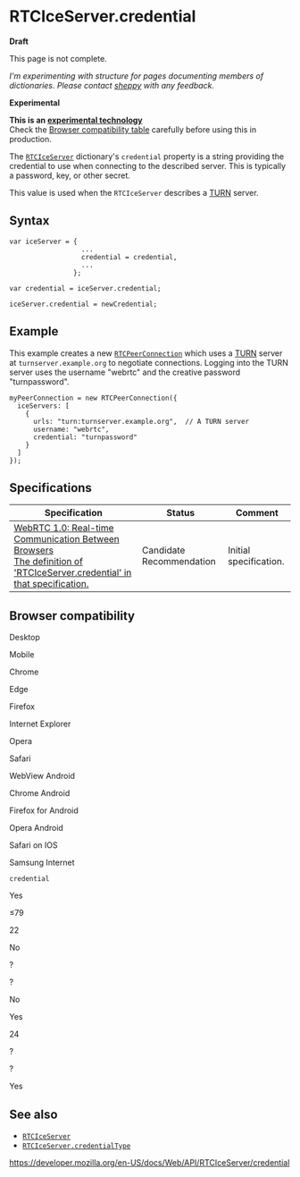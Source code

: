 # RTCIceServer.credential

**Draft**

This page is not complete.

_I'm experimenting with structure for pages documenting members of dictionaries. Please contact [sheppy](https://developer.mozilla.org/en-US/settings) with any feedback._

**Experimental**

**This is an [experimental technology](https://developer.mozilla.org/en-US/docs/MDN/Guidelines/Conventions_definitions#experimental)**  
Check the [Browser compatibility table](#browser_compatibility) carefully before using this in production.

The [`RTCIceServer`](../rtciceserver) dictionary's `credential` property is a string providing the credential to use when connecting to the described server. This is typically a password, key, or other secret.

This value is used when the `RTCIceServer` describes a [TURN](https://developer.mozilla.org/en-US/docs/Glossary/TURN) server.

## Syntax

    var iceServer = {
                      ...
                      credential = credential,
                      ...
                    };

    var credential = iceServer.credential;

    iceServer.credential = newCredential;

## Example

This example creates a new [`RTCPeerConnection`](../rtcpeerconnection) which uses a [TURN](https://developer.mozilla.org/en-US/docs/Glossary/TURN) server at `turnserver.example.org` to negotiate connections. Logging into the TURN server uses the username "webrtc" and the creative password "turnpassword".

    myPeerConnection = new RTCPeerConnection({
      iceServers: [
        {
          urls: "turn:turnserver.example.org",  // A TURN server
          username: "webrtc",
          credential: "turnpassword"
        }
      ]
    });

## Specifications

<table><thead><tr class="header"><th>Specification</th><th>Status</th><th>Comment</th></tr></thead><tbody><tr class="odd"><td><a href="https://w3c.github.io/webrtc-pc/#dom-rtciceserver-credential">WebRTC 1.0: Real-time Communication Between Browsers<br />
<span class="small">The definition of 'RTCIceServer.credential' in that specification.</span></a></td><td><span class="spec-cr">Candidate Recommendation</span></td><td>Initial specification.</td></tr></tbody></table>

## Browser compatibility

Desktop

Mobile

Chrome

Edge

Firefox

Internet Explorer

Opera

Safari

WebView Android

Chrome Android

Firefox for Android

Opera Android

Safari on IOS

Samsung Internet

`credential`

Yes

≤79

22

No

?

?

No

Yes

24

?

?

Yes

## See also

- [`RTCIceServer`](../rtciceserver)
- [`RTCIceServer.credentialType`](credentialtype)

<a href="https://developer.mozilla.org/en-US/docs/Web/API/RTCIceServer/credential" class="_attribution-link">https://developer.mozilla.org/en-US/docs/Web/API/RTCIceServer/credential</a>
